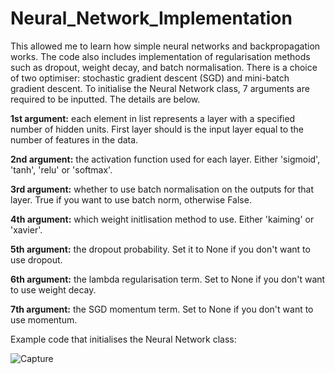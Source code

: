 # Neural_Network_Implementation

This allowed me to learn how simple neural networks and backpropagation works. The code also includes implementation of regularisation methods such as dropout, weight decay, and batch normalisation. There is a choice of two optimiser: stochastic gradient descent (SGD) and mini-batch gradient descent. To initialise the Neural Network class, 7 arguments are required to be inputted. The details are below. 

**1st argument:** each element in list represents a layer with a specified number of hidden units. First layer should is the input layer equal to the number of features in the data.

**2nd argument:** the activation function used for each layer. Either 'sigmoid', 'tanh', 'relu' or 'softmax'.

**3rd argument:** whether to use batch normalisation on the outputs for that layer. True if you want to use batch norm, otherwise False.

**4th argument:** which weight initlisation method to use. Either 'kaiming' or 'xavier'. 

**5th argument:** the dropout probability. Set it to None if you don't want to use dropout.

**6th argument:** the lambda regularisation term. Set to None if you don't want to use weight decay.

**7th argument:** the SGD momentum term. Set to None if you don't want to use momentum.

Example code that initialises the Neural Network class: 

![Capture](https://user-images.githubusercontent.com/35329219/90732712-d8871480-e30e-11ea-92ba-d84bf44c4492.JPG)
